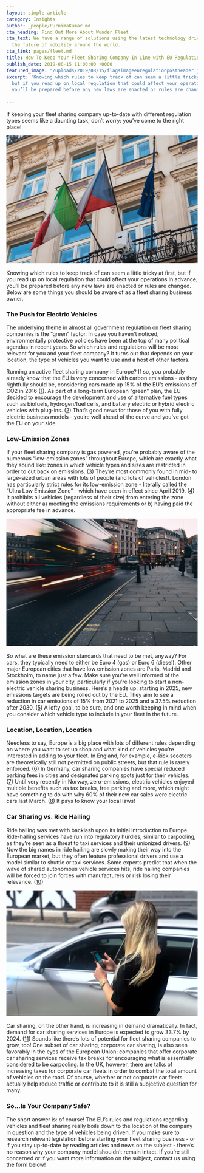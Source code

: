 ```yaml
---
layout: simple-article
category: Insights
author: _people/PurnimaKumar.md
cta_heading: Find Out More About Wunder Fleet
cta_text: We have a range of solutions using the latest technology driving forward
  the future of mobility around the world.
cta_link: pages/fleet.md
title: How To Keep Your Fleet Sharing Company In Line with EU Regulations
publish_date: 2019-08-15 11:00:00 +0000
featured_image: "/uploads/2019/08/15/flagsimageeuregulationpostheader.jpeg"
excerpt: 'Knowing which rules to keep track of can seem a little tricky at first,
  but if you read up on local regulation that could affect your operations in advance,
  you’ll be prepared before any new laws are enacted or rules are changed. '

---
```

If keeping your fleet sharing company up-to-date with different regulation types seems like a daunting task, don’t worry: you’ve come to the right place!

![](/uploads/2019/08/15/flagsimageeuregulationpost.jpg)

Knowing which rules to keep track of can seem a little tricky at first, but if you read up on local regulation that could affect your operations in advance, you’ll be prepared before any new laws are enacted or rules are changed. Below are some things you should be aware of as a fleet sharing business owner.

### The Push for Electric Vehicles

The underlying theme in almost all government regulation on fleet sharing companies is the “green” factor. In case you haven't noticed, environmentally protective policies have been at the top of many political agendas in recent years. So which rules and regulations will be most relevant for you and your fleet company? It turns out that depends on your location, the type of vehicles you want to use and a host of other factors.

Running an active fleet sharing company in Europe? If so, you probably already know that the EU is very concerned with carbon emissions - as they rightfully should be, considering cars made up 15% of the EU’s emissions of CO2 in 2016 ([1](https://ec.europa.eu/clima/policies/transport/vehicles_en)). As part of a long-term European “green” plan, the EU decided to encourage the development and use of alternative fuel types such as biofuels, hydrogen/fuel cells, and battery electric or hybrid electric vehicles with plug-ins. ([2](https://ec.europa.eu/transport/themes/urban/vehicles/road_en)) That’s good news for those of you with fully electric business models - you’re well ahead of the curve and you’ve got the EU on your side.

### Low-Emission Zones

If your fleet sharing company is gas powered, you’re probably aware of the numerous “low-emission zones” throughout Europe, which are exactly what they sound like: zones in which vehicle types and sizes are restricted in order to cut back on emissions. ([3](https://urbanaccessregulations.eu/low-emission-zones-main/what-are-low-emission-zones)) They’re most commonly found in mid- to large-sized urban areas with lots of people (and lots of vehicles!). London has particularly strict rules for its low-emission zone - literally called the “Ultra Low Emission Zone” - which have been in effect since April 2019. ([4](https://tfl.gov.uk/modes/driving/ultra-low-emission-zone)) It prohibits all vehicles (regardless of their size) from entering the zone without either a) meeting the emissions requirements or b) having paid the appropriate fee in advance.

![](/uploads/2019/08/15/londontrafficregulation.jpg)

So what are these emission standards that need to be met, anyway? For cars, they typically need to either be Euro 4 (gas) or Euro 6 (diesel). Other major European cities that have low emission zones are Paris, Madrid and Stockholm, to name just a few. Make sure you’re well informed of the emission zones in your city, particularly if you’re looking to start a non-electric vehicle sharing business. Here’s a heads up: starting in 2025, new emissions targets are being rolled out by the EU. They aim to see a reduction in car emissions of 15% from 2021 to 2025 and a 37.5% reduction after 2030. ([5](https://ec.europa.eu/clima/policies/transport/vehicles/regulation_en)) A lofty goal, to be sure, and one worth keeping in mind when you consider which vehicle type to include in your fleet in the future.

### Location, Location, Location

Needless to say, Europe is a big place with lots of different rules depending on where you want to set up shop and what kind of vehicles you’re interested in adding to your fleet. In England, for example, e-kick scooters are theoretically still not permitted on public streets, but that rule is rarely enforced. ([6](https://www.wired.co.uk/article/electric-scooters-london-san-francisco-lime-bird-spin)) In Germany, car sharing companies have special reduced parking fees in cities and designated parking spots just for their vehicles. ([7](https://www.transportenvironment.org/news/public-privileges-car-sharing-enshrined-german-law)) Until very recently in Norway, zero-emissions, electric vehicles enjoyed multiple benefits such as tax breaks, free parking and more, which might have something to do with why 60% of their new car sales were electric cars last March. ([8]()) It pays to know your local laws!

### Car Sharing vs. Ride Hailing

Ride hailing was met with backlash upon its initial introduction to Europe. Ride-hailing services have run into regulatory hurdles, similar to carpooling, as they’re seen as a threat to taxi services and their unionized drivers. ([9](https://www2.deloitte.com/content/dam/Deloitte/cz/Documents/consumer-and-industrial/cz-fleet-management-in-europe.pdf)) Now the big names in ride hailing are slowly making their way into the European market, but they often feature professional drivers and use a model similar to shuttle or taxi services. Some experts predict that when the wave of shared autonomous vehicle services hits, ride hailing companies will be forced to join forces with manufacturers or risk losing their relevance. ([10](https://www.greenbiz.com/article/new-symbiosis-between-automakers-and-ride-hailing-companies))

![](/uploads/2019/08/16/carsharingimage1_edited.jpg)

Car sharing, on the other hand, is increasing in demand dramatically. In fact, demand for car sharing services in Europe is expected to grow 33.7% by 2024. ([11](https://www.pressebox.com/pressrelease/graphical-research-pune/Europe-Car-Sharing-Market-demand-to-grow-at-33-7-CAGR-to-2024-with-Autolib-Flinkster-DriveNow-Car2Go-Tamyca-and-CarUnity-are-key-players/boxid/933268)) Sounds like there’s lots of potential for fleet sharing companies to grow, too! One subset of car sharing, corporate car sharing, is also seen favorably in the eyes of the European Union: companies that offer corporate car sharing services receive tax breaks for encouraging what is essentially considered to be carpooling. In the UK, however, there are talks of increasing taxes for corporate car fleets in order to combat the total amount of vehicles on the road. Of course, whether or not corporate car fleets actually help reduce traffic or contribute to it is still a subjective question for many.

### So...Is Your Company Safe?

The short answer is: of course! The EU’s rules and regulations regarding vehicles and fleet sharing really boils down to the location of the company in question and the type of vehicles being driven. If you make sure to research relevant legislation before starting your fleet sharing business - or if you stay up-to-date by reading articles and news on the subject - there’s no reason why your company model shouldn’t remain intact. If you’re still concerned or if you want more information on the subject, contact us using the form below!
